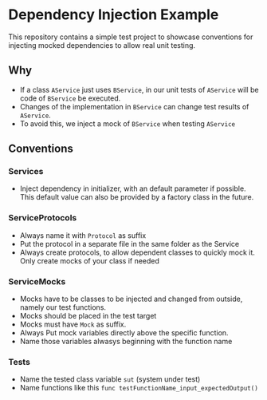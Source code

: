 # Dependency Injection Example

This repository contains a simple test project to showcase conventions for injecting mocked dependencies to allow real unit testing.

## Why

- If a class `AService` just uses `BService`, in our unit tests of `AService` will be code of `BService` be executed. 
- Changes of the implementation in `BService` can change test results of `AService`.
- To avoid this, we inject a mock of `BService` when testing `AService`

## Conventions
### Services
- Inject dependency in initializer, with an default parameter if possible. This default value can also be provided by a factory class in the future.
### ServiceProtocols
- Always name it with `Protocol` as suffix
- Put the protocol in a separate file in the same folder as the Service
- Always create protocols, to allow dependent classes to quickly mock it. Only create mocks of your class if needed
### ServiceMocks
- Mocks have to be classes to be injected and changed from outside, namely our test functions.
- Mocks should be placed in the test target
- Mocks must have `Mock` as suffix.
- Always Put mock variables directly above the specific function.
- Name those variables alwasys beginning with the function name
### Tests
- Name the tested class variable `sut` (system under test)
- Name functions like this `func testFunctionName_input_expectedOutput()` 
